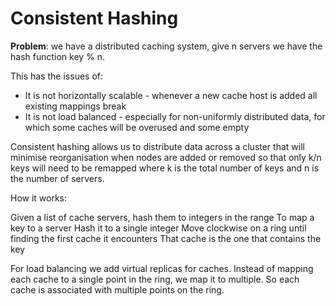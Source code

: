 # Consistent Hashing

**Problem**: we have a distributed caching system, give n servers we have the hash function key % n.&#x20;

This has the issues of:&#x20;

* It is not horizontally scalable - whenever a new cache host is added all existing mappings break
* It is not load balanced - especially for non-uniformly distributed data, for which some caches will be overused and some empty

Consistent hashing allows us to distribute data across a cluster that will minimise reorganisation when nodes are added or removed so that only k/n keys will need to be remapped where k is the total number of keys and n is the number of servers.

How it works:

Given a list of cache servers, hash them to integers in the range To map a key to a server Hash it to a single integer Move clockwise on a ring until finding the first cache it encounters That cache is the one that contains the key

For load balancing we add virtual replicas for caches. Instead of mapping each cache to a single point in the ring, we map it to multiple. So each cache is associated with multiple points on the ring.
